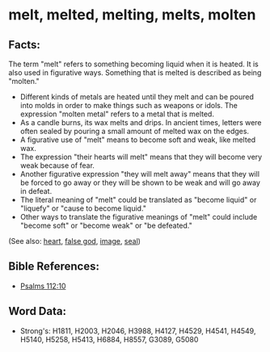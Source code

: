# melt, melted, melting, melts, molten #

## Facts: ##

The term "melt" refers to something becoming liquid when it is heated. It is also used in figurative ways. Something that is melted is described as being "molten."

* Different kinds of metals are heated until they melt and can be poured into molds in order to make things such as weapons or idols. The expression "molten metal" refers to a metal that is melted.
* As a candle burns, its wax melts and drips. In ancient times, letters were often sealed by pouring a small amount of melted wax on the edges.
* A figurative use of "melt" means to become soft and weak, like melted wax. 
* The expression "their hearts will melt" means that they will become very weak because of fear.
* Another figurative expression "they will melt away" means that they will be forced to go away or they will be shown to be weak and will go away in defeat.
* The literal meaning of "melt" could be translated as "become liquid" or "liquefy" or "cause to become liquid."
* Other ways to translate the figurative meanings of "melt" could include "become soft" or "become weak" or "be defeated."

(See also: [heart](../kt/heart.md), [false god](../kt/falsegod.md), [image](../other/image.md), [seal](../other/seal.md))

## Bible References: ##

* [Psalms 112:10](rc://en/tn/help/psa/112/010)

## Word Data: ##

* Strong's: H1811, H2003, H2046, H3988, H4127, H4529, H4541, H4549, H5140, H5258, H5413, H6884, H8557, G3089, G5080
